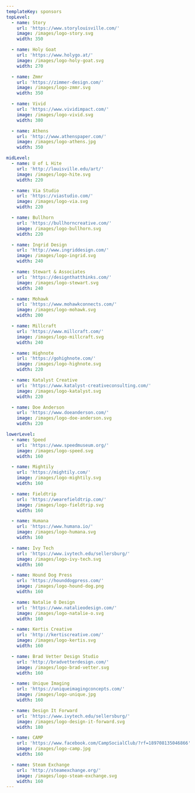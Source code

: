 ```yaml
---
templateKey: sponsors
topLevel:
  - name: Story
    url: 'https://www.storylouisville.com/'
    image: /images/logo-story.svg
    width: 350

  - name: Holy Goat
    url: 'https://www.holygo.at/'
    image: /images/logo-holy-goat.svg
    width: 270

  - name: Zmmr
    url: 'https://zimmer-design.com/'
    image: /images/logo-zmmr.svg
    width: 350

  - name: Vivid
    url: 'https://www.vividimpact.com/'
    image: /images/logo-vivid.svg
    width: 380

  - name: Athens
    url: 'http://www.athenspaper.com/'
    image: /images/logo-athens.jpg
    width: 350

midLevel:
  - name: U of L Hite
    url: 'http://louisville.edu/art/'
    image: /images/logo-hite.svg
    width: 220

  - name: Via Studio
    url: 'https://viastudio.com/'
    image: /images/logo-via.svg
    width: 220

  - name: Bullhorn
    url: 'https://bullhorncreative.com/'
    image: /images/logo-bullhorn.svg
    width: 220

  - name: Ingrid Design
    url: 'http://www.ingriddesign.com/'
    image: /images/logo-ingrid.svg
    width: 240

  - name: Stewart & Associates
    url: 'https://designthatthinks.com/'
    image: /images/logo-stewart.svg
    width: 240

  - name: Mohawk
    url: 'https://www.mohawkconnects.com/'
    image: /images/logo-mohawk.svg
    width: 200

  - name: Millcraft
    url: 'https://www.millcraft.com/'
    image: /images/logo-millcraft.svg
    width: 240

  - name: Highnote
    url: 'https://gohighnote.com/'
    image: /images/logo-highnote.svg
    width: 220

  - name: Katalyst Creative
    url: 'https://www.katalyst-creativeconsulting.com/'
    image: /images/logo-katalyst.svg
    width: 220

  - name: Doe Anderson
    url: 'https://www.doeanderson.com/'
    image: /images/logo-doe-anderson.svg
    width: 220

lowerLevel:
  - name: Speed
    url: 'https://www.speedmuseum.org/'
    image: /images/logo-speed.svg
    width: 160

  - name: Mightily
    url: 'https://mightily.com/'
    image: /images/logo-mightily.svg
    width: 160

  - name: Fieldtrip
    url: 'https://wearefieldtrip.com/'
    image: /images/logo-fieldtrip.svg
    width: 160

  - name: Humana
    url: 'https://www.humana.io/'
    image: /images/logo-humana.svg
    width: 160

  - name: Ivy Tech
    url: 'https://www.ivytech.edu/sellersburg/'
    image: /images/logo-ivy-tech.svg
    width: 160

  - name: Hound Dog Press
    url: 'https://hounddogpress.com/'
    image: /images/logo-hound-dog.png
    width: 160

  - name: Natalie O Design
    url: 'https://www.natalieodesign.com/'
    image: /images/logo-natalie-o.svg
    width: 160

  - name: Kertis Creative
    url: 'http://kertiscreative.com/'
    image: /images/logo-kertis.svg
    width: 160

  - name: Brad Vetter Design Studio
    url: 'http://bradvetterdesign.com/'
    image: /images/logo-brad-vetter.svg
    width: 160

  - name: Unique Imaging
    url: 'https://uniqueimagingconcepts.com/'
    image: /images/logo-unique.jpg
    width: 160

  - name: Design It Forward
    url: 'https://www.ivytech.edu/sellersburg/'
    image: /images/logo-design-it-forward.svg
    width: 180

  - name: CAMP
    url: 'https://www.facebook.com/CampSocialClub/?rf=189708135046866'
    image: /images/logo-camp.jpg
    width: 160

  - name: Steam Exchange
    url: 'http://steamexchange.org/'
    image: /images/logo-steam-exchange.svg
    width: 160
---
```

